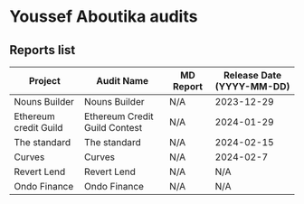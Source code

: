# Youssef Aboutika audits

## Reports list

| Project | Audit Name | MD Report | Release Date (YYYY-MM-DD)                                                                                                                            
|---|---|---|---|
| Nouns Builder| Nouns Builder | N/A |  2023-12-29 |
| Ethereum credit Guild | Ethereum Credit Guild Contest | N/A |  2024-01-29 |
| The standard | The standard | N/A |  2024-02-15 |
| Curves | Curves | N/A |  2024-02-7 | 
| Revert Lend | Revert Lend | N/A |  N/A |
| Ondo Finance | Ondo Finance | N/A |  N/A |
